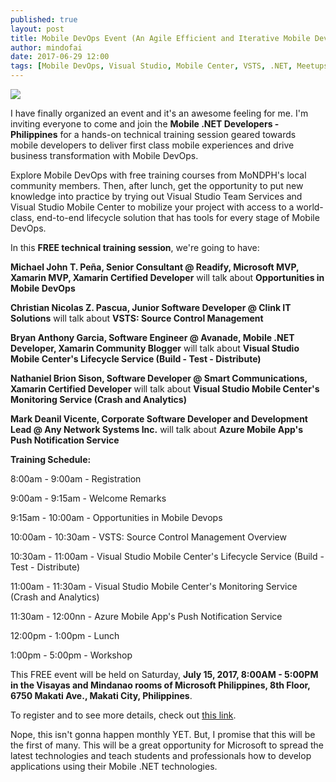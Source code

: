 ```yaml
---
published: true
layout: post
title: Mobile DevOps Event (An Agile Efficient and Iterative Mobile Development Journey)
author: mindofai
date: 2017-06-29 12:00
tags: [Mobile DevOps, Visual Studio, Mobile Center, VSTS, .NET, Meetups, Microsoft, UWP, Xamarin, Xamarin. Forms]
---
```


<img src="{{site.baseurl}}/lol.png"/>

I have finally organized an event and it's an awesome feeling for me. I'm inviting everyone to come and join the **Mobile .NET Developers - Philippines** for a hands-on technical training session geared towards mobile developers to deliver first class mobile experiences and drive business transformation with Mobile DevOps.

Explore Mobile DevOps with free training courses from MoNDPH's local community members. Then, after lunch, get the opportunity to put new knowledge into practice by trying out Visual Studio Team Services and Visual Studio Mobile Center to mobilize your project with access to a world-class, end-to-end lifecycle solution that has tools for every stage of Mobile DevOps.


In this **FREE technical training session**, we're going to have:

**Michael John T. Peña, Senior Consultant @ Readify, Microsoft MVP, Xamarin MVP, Xamarin Certified Developer** will talk about **Opportunities in Mobile DevOps**

**Christian Nicolas Z. Pascua, Junior Software Developer @ Clink IT Solutions** will talk about **VSTS: Source Control Management**

**Bryan Anthony Garcia, Software Engineer @ Avanade, Mobile .NET Developer, Xamarin Community Blogger** will talk about **Visual Studio Mobile Center's Lifecycle Service (Build - Test - Distribute)**

**Nathaniel Brion Sison, Software Developer @ Smart Communications, Xamarin Certified Developer** will talk about **Visual Studio Mobile Center's Monitoring Service (Crash and Analytics)**

**Mark Deanil Vicente, Corporate Software Developer and Development Lead @ Any Network Systems Inc.** will talk about **Azure Mobile App's Push Notification Service**


**Training Schedule:**

8:00am - 9:00am - Registration

9:00am - 9:15am - Welcome Remarks

9:15am - 10:00am - Opportunities in Mobile Devops

10:00am - 10:30am - VSTS: Source Control Management Overview

10:30am - 11:00am - Visual Studio Mobile Center's Lifecycle Service (Build - Test - Distribute)

11:00am - 11:30am - Visual Studio Mobile Center's Monitoring Service (Crash and Analytics)

11:30am - 12:00nn - Azure Mobile App's Push Notification Service

12:00pm - 1:00pm - Lunch

1:00pm - 5:00pm - Workshop


This FREE event will be held on Saturday, **July 15, 2017, 8:00AM - 5:00PM in the Visayas and Mindanao rooms of Microsoft Philippines, 8th Floor, 6750 Makati Ave., Makati City, Philippines**.

To register and to see more details, check out [this link](https://www.eventbrite.com/e/mobile-devops-an-agile-efficient-and-iterative-mobile-development-journey-tickets-34394028465).

Nope, this isn't gonna happen monthly YET. But, I promise that this will be the first of many. This will be a great opportunity for Microsoft to spread the latest technologies and teach students and professionals how to develop applications using their Mobile .NET technologies.

